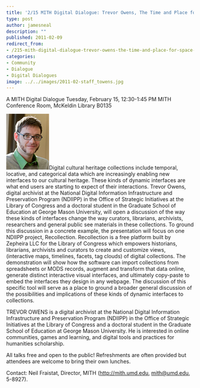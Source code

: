 ```yaml
---
title: '2/15 MITH Digital Dialogue: Trevor Owens, The Time and Place for Space and Time: Interfaces to distributed cultural heritage collections'
type: post
author: jamesneal
description: ""
published: 2011-02-09
redirect_from: 
- /215-mith-digital-dialogue-trevor-owens-the-time-and-place-for-space-and-time-interfaces-to-distributed-cultural-heritage-collections/
categories:
- Community
- Dialogue
- Digital Dialogues
image: ../../images/2011-02-staff_towens.jpg
---
```

A MITH Digital Dialogue Tuesday, February 15, 12:30-1:45 PM MITH Conference Room, McKeldin Library B0135

![Trevor Owens](../../images/2011-02-staff_towens.jpg)Digital cultural heritage collections include temporal, locative, and categorical data which are increasingly enabling new interfaces to our cultural heritage. These kinds of dynamic interfaces are what end users are starting to expect of their interactions. Trevor Owens, digital archivist at the National Digital Information Infrastructure and Preservation Program (NDIIPP) in the Office of Strategic Initiatives at the Library of Congress and a doctoral student in the Graduate School of Education at George Mason University, will open a discussion of the way these kinds of interfaces change the way curators, librarians, archivists, researchers and general public see materials in these collections. To ground this discussion in a concrete example, the presentation will focus on one NDIIPP project, Recollection. Recollection is a free platform built by Zepheira LLC for the Library of Congress which empowers historians, librarians, archivists and curators to create and customize views, (interactive maps, timelines, facets, tag clouds) of digital collections. The demonstration will show how the software can import collections from spreadsheets or MODS records, augment and transform that data online, generate distinct interactive visual interfaces, and ultimately copy-paste to embed the interfaces they design in any webpage. The discussion of this specific tool will serve as a place to ground a broader general discussion of the possibilities and implications of these kinds of dynamic interfaces to collections.

TREVOR OWENS is a digital archivist at the National Digital Information Infrastructure and Preservation Program (NDIIPP) in the Office of Strategic Initiatives at the Library of Congress and a doctoral student in the Graduate School of Education at George Mason University. He is interested in online communities, games and learning, and digital tools and practices for humanities scholarship.

All talks free and open to the public! Refreshments are often provided but attendees are welcome to bring their own lunches.

Contact: Neil Fraistat, Director, MITH (http://mith.umd.edu, mith@umd.edu, 5-8927).
